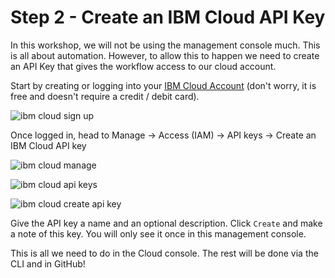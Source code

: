 # Step 2 - Create an IBM Cloud API Key

In this workshop, we will not be using the management console much. This is all about automation. However, to allow this to happen we need to create an API Key that gives the workflow access to our cloud account.

Start by creating or logging into your [IBM Cloud Account](<LINK-HERE>) (don't worry, it is free and doesn't require a credit / debit card).

![ibm cloud sign up](../workshop-assets/images/?.png "IBM Cloud Sign Up")

Once logged in, head to Manage -> Access (IAM) -> API keys -> Create an IBM Cloud API key

![ibm cloud manage](../workshop-assets/images/?.png "IBM Cloud Manage")

![ibm cloud api keys](../workshop-assets/images/?.png "IBM Cloud API Keys")

![ibm cloud create api key](../workshop-assets/images/?.png "IBM Cloud Create API Key")

Give the API key a name and an optional description. Click `Create` and make a note of this key. You will only see it once in this management console.

This is all we need to do in the Cloud console. The rest will be done via the CLI and in GitHub!